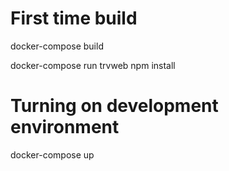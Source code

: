 # First time build
docker-compose build

docker-compose run trvweb npm install

# Turning on development environment
docker-compose up